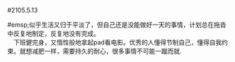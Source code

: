 #2105.5.13  

#emsp;似乎生活又归于平淡了，但自己还是没能做好一天的事情，计划总在拖沓中反复地制定，反复地没有完成。  
&emsp;下班健完身，又惰性般地拿起pad看电影。优秀的人懂得节制自己，懂得自我约束。就想减肥一样，需要持久的耐心，很多事情不可能一蹴而就.  

